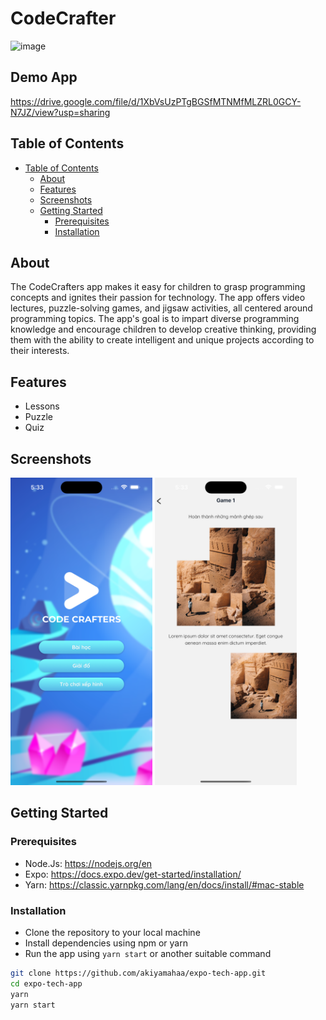 # CodeCrafter
![image](https://github.com/Lokey2411/CodeCrafters/assets/112533694/103d614a-5ac3-4ced-b005-72bc5f620593)


## Demo App

https://drive.google.com/file/d/1XbVsUzPTgBGSfMTNMfMLZRL0GCY-N7JZ/view?usp=sharing

## Table of Contents

-   [Table of Contents](#table-of-contents)
    -   [About](#about)
    -   [Features](#features)
    -   [Screenshots](#screenshots)
    -   [Getting Started](#getting-started)
        -   [Prerequisites](#prerequisites)
        -   [Installation](#installation)

## About

The CodeCrafters app makes it easy for children to grasp programming concepts and ignites their passion for technology. The app offers video lectures, puzzle-solving games, and jigsaw activities, all centered around programming topics. The app's goal is to impart diverse programming knowledge and encourage children to develop creative thinking, providing them with the ability to create intelligent and unique projects according to their interests.

## Features

-   Lessons
-   Puzzle
-   Quiz

## Screenshots
<p float='left'>
<img src="images/home.png" width="45%" alt='screen1'>
<img src="images/quiz.png" width="45%" alt='screen1'>
</p>


    

## Getting Started

### Prerequisites

-   Node.Js: https://nodejs.org/en
-   Expo: https://docs.expo.dev/get-started/installation/
-   Yarn: https://classic.yarnpkg.com/lang/en/docs/install/#mac-stable

### Installation

-   Clone the repository to your local machine
-   Install dependencies using npm or yarn
-   Run the app using `yarn start` or another suitable command

```bash
git clone https://github.com/akiyamahaa/expo-tech-app.git
cd expo-tech-app
yarn
yarn start

```
